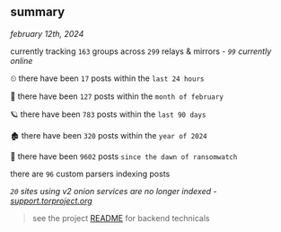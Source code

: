 
## summary
_february 12th, 2024_

currently tracking `163` groups across `299` relays & mirrors - _`99` currently online_

⏲ there have been `17` posts within the `last 24 hours`

🦈 there have been `127` posts within the `month of february`

🪐 there have been `783` posts within the `last 90 days`

🏚 there have been `320` posts within the `year of 2024`

🦕 there have been `9602` posts `since the dawn of ransomwatch`

there are `96` custom parsers indexing posts

_`20` sites using v2 onion services are no longer indexed - [support.torproject.org](https://support.torproject.org/onionservices/v2-deprecation/)_

> see the project [README](https://github.com/joshhighet/ransomwatch#ransomwatch--) for backend technicals
